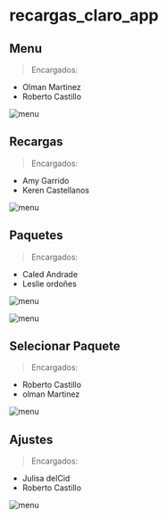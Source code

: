 # recargas_claro_app

## Menu

> Encargados:

- Olman Martinez
- Roberto Castillo

![menu](./screenshots/menu.jpeg)

## Recargas

> Encargados:

- Amy Garrido
- Keren Castellanos

![menu](./screenshots/recargas.jpeg)

## Paquetes

> Encargados:

- Caled Andrade
- Leslie ordoñes

![menu](./screenshots/paquetes.jpeg)

![menu](./screenshots/paquete_seleccionado.jpeg)

## Selecionar Paquete

> Encargados:

- Roberto Castillo
- olman Martinez

![menu](./screenshots/seleccionar_paquete.jpeg)

## Ajustes

> Encargados:

- Julisa delCid
- Roberto Castillo

![menu](./screenshots/ajustes.jpeg)
